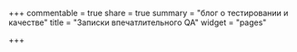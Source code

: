 +++
commentable = true
share = true
summary = "блог о тестировании и качестве"
title = "Записки впечатлительного QA"
widget = "pages"

+++

